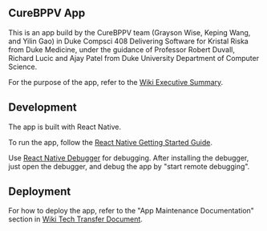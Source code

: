 ## CureBPPV App

This is an app build by the CureBPPV team (Grayson Wise, Keping Wang, and Yilin Gao) in Duke Compsci 408 Delivering Software for Kristal Riska from Duke Medicine, under the guidance of Professor Robert Duvall, Richard Lucic and Ajay Patel from Duke University Department of Computer Science.

For the purpose of the app, refer to the [Wiki Executive Summary](https://coursework.cs.duke.edu/CompSci408_2017Fall/app_bppv/wikis/executive-summary).

## Development

The app is built with React Native.

To run the app, follow the [React Native Getting Started Guide](https://facebook.github.io/react-native/docs/getting-started.html#installing-dependencies).

Use [React Native Debugger](https://github.com/jhen0409/react-native-debugger) for debugging. After installing the debugger, just open the debugger, and debug the app by "start remote debugging".

## Deployment

For how to deploy the app, refer to the "App Maintenance Documentation" section in [Wiki Tech Transfer Document](https://coursework.cs.duke.edu/CompSci408_2017Fall/app_bppv/wikis/tech-transfer-documentation).
